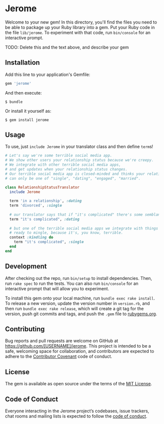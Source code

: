 # Jerome

Welcome to your new gem! In this directory, you'll find the files you need to be able to package up your Ruby library into a gem. Put your Ruby code in the file `lib/jerome`. To experiment with that code, run `bin/console` for an interactive prompt.

TODO: Delete this and the text above, and describe your gem

## Installation

Add this line to your application's Gemfile:

```ruby
gem 'jerome'
```

And then execute:

    $ bundle

Or install it yourself as:

    $ gem install jerome

## Usage

To use, just `include Jerome` in your translator class and then define `term`s!

```ruby
# Let's say we're some terrible social media app.
# We show other users your relationship status because we're creepy.
# We integrate with other terrible social media apps,
# and get updates when your relationship status changes.
# Our terrible social media app is closed-minded and thinks your relationship status
# can only be one of "single", "dating", "engaged", "married".

class RelationshipStatusTranslator
  include Jerome
  
  term 'in a relationship', :dating
  term 'divorced', :single
  
  # our translator says that if "it's complicated" there's some semblance of a relationship
  term "it's complicated", :dating 
  
  # but one of the terrible social media apps we integrate with things that if "it's complicated", you're
  # ready to mingle, because it's, you know, terrible.
  context :kindling do
    term "it's complicated", :single
  end
end
```

## Development

After checking out the repo, run `bin/setup` to install dependencies. Then, run `rake spec` to run the tests. You can also run `bin/console` for an interactive prompt that will allow you to experiment.

To install this gem onto your local machine, run `bundle exec rake install`. To release a new version, update the version number in `version.rb`, and then run `bundle exec rake release`, which will create a git tag for the version, push git commits and tags, and push the `.gem` file to [rubygems.org](https://rubygems.org).

## Contributing

Bug reports and pull requests are welcome on GitHub at https://github.com/[USERNAME]/jerome. This project is intended to be a safe, welcoming space for collaboration, and contributors are expected to adhere to the [Contributor Covenant](http://contributor-covenant.org) code of conduct.

## License

The gem is available as open source under the terms of the [MIT License](https://opensource.org/licenses/MIT).

## Code of Conduct

Everyone interacting in the Jerome project’s codebases, issue trackers, chat rooms and mailing lists is expected to follow the [code of conduct](https://github.com/[USERNAME]/jerome/blob/master/CODE_OF_CONDUCT.md).
